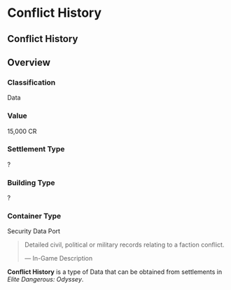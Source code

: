 # Conflict History
## Conflict History

## Overview

### Classification

Data

### Value

15,000 CR

### Settlement Type

?

### Building Type

?

### Container Type

Security Data Port

> 
> 
> Detailed civil, political or military records relating to a faction conflict.
> 
> 
> — In-Game Description
> 

**Conflict History** is a type of Data that can be obtained from settlements in *Elite Dangerous: Odyssey*.